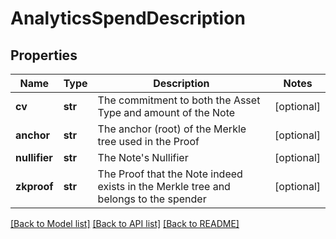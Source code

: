 # AnalyticsSpendDescription

## Properties
Name | Type | Description | Notes
------------ | ------------- | ------------- | -------------
**cv** | **str** | The commitment to both the Asset Type and amount of the Note | [optional] 
**anchor** | **str** | The anchor (root) of the Merkle tree used in the Proof | [optional] 
**nullifier** | **str** | The Note&#39;s Nullifier | [optional] 
**zkproof** | **str** | The Proof that the Note indeed exists in the Merkle tree and belongs to the spender | [optional] 

[[Back to Model list]](../README.md#documentation-for-models) [[Back to API list]](../README.md#documentation-for-api-endpoints) [[Back to README]](../README.md)


